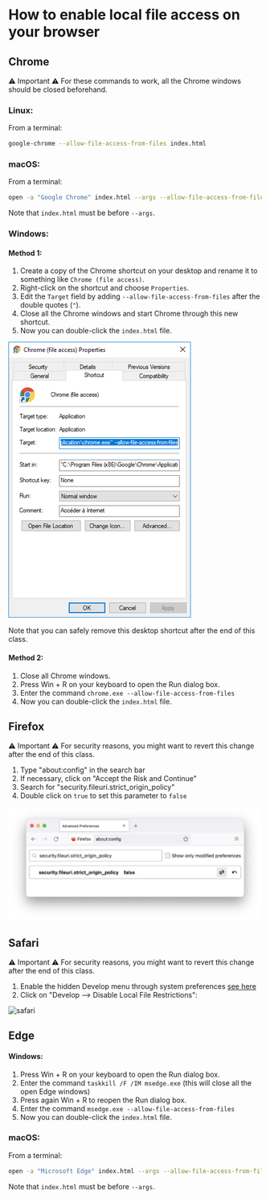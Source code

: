 # How to enable local file access on your browser

## Chrome

⚠️ Important ⚠️
For these commands to work, all the Chrome windows should be closed beforehand.

### Linux:

From a terminal:

```bash
google-chrome --allow-file-access-from-files index.html
```

### macOS:

From a terminal:

```bash
open -a "Google Chrome" index.html --args --allow-file-access-from-files
```
Note that `index.html` must be before `--args`.

### Windows:

#### Method 1:
1. Create a copy of the Chrome shortcut on your desktop and rename it
   to something like `Chrome (file access)`.
2. Right-click on the shortcut and choose `Properties`.
3. Edit the `Target` field by adding `--allow-file-access-from-files`
   after the double quotes (`"`).
4. Close all the Chrome windows and start Chrome through this new shortcut.
5. Now you can double-click the `index.html` file.

![chrome_setting_win](chrome_desktop_shortcut_win.png)

Note that you can safely remove this desktop shortcut after the end of this
class.

#### Method 2:
1. Close all Chrome windows.
2. Press Win + R on your keyboard to open the Run dialog box.
3. Enter the command `chrome.exe --allow-file-access-from-files`
4. Now you can double-click the `index.html` file.


## Firefox
⚠️ Important ⚠️
For security reasons, you might want to revert this change after the end of
this class.

1. Type "about:config" in the search bar
2. If necessary, click on "Accept the Risk and Continue"
3. Search for "security.fileuri.strict\_origin\_policy"
4. Double click on `true` to set this parameter to `false`

![firefox_config](firefox_config.png)


## Safari
⚠️ Important ⚠️
For security reasons, you might want to revert this change after the end of
this class.

1. Enable the hidden Develop menu through system preferences [see here](http://www.idownloadblog.com/2016/07/01/how-to-enable-the-hidden-develop-menu-in-safari-on-mac/)
2. Click on "Develop --> Disable Local File Restrictions":

![safari](https://www.webrotate360.com/media/32908/safari-11-local-webrotate-previews.png)


## Edge

#### Windows:
1. Press Win + R on your keyboard to open the Run dialog box.
2. Enter the command `taskkill /F /IM msedge.exe` (this will close all the
   open Edge windows)
3. Press again Win + R to reopen the Run dialog box.
4. Enter the command `msedge.exe --allow-file-access-from-files`
5. Now you can double-click the `index.html` file.

### macOS:

From a terminal:

```bash
open -a "Microsoft Edge" index.html --args --allow-file-access-from-files
```
Note that `index.html` must be before `--args`.